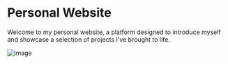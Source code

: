 # Personal Website
Welcome to my personal website, a platform designed to introduce myself and showcase a selection of projects I've brought to life.

![image](https://github.com/elaine-lai/elainelai/assets/90720708/ba67b991-aaf2-4834-9e79-1c00fd0f4c9a)

